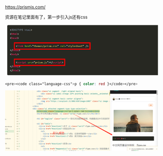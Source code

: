 https://prismjs.com/

资源在笔记里面有了，第一步引入js还有css

![](./25.png)

```css
<pre><code class="language-css">p { color: red }</code></pre>
```

![](./26.png)
